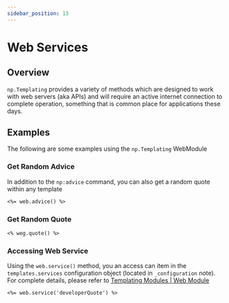 ```yaml
---
sidebar_position: 13
---
```


# Web Services

## Overview
`np.Templating` provides a variety of methods which are designed to work with web servers (aka APIs) and will require an active internet connection to complete operation, something that is common place for applications these days.

## Examples
The following are some examples using the `np.Templating` WebModule

### Get Random Advice
In addition to the `np:advice` command, you can also get a random quote within any template

```markdown
<%= web.advice() %>
```

### Get Random Quote

```markdown
<% weg.quote() %>
```

### Accessing Web Service
Using the `web.service()` method, you an access can item in the `templates.services` configuration object (located in `_configuration` note). For complete details, please refer to [Templating Modules | Web Module](/docs/templating-modules/web-module)

```markdown
<%= web.service('developerQuote') %>
```
